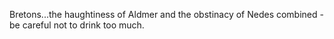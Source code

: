 Bretons...the haughtiness of Aldmer and the obstinacy of Nedes combined - be careful not to drink too much.
